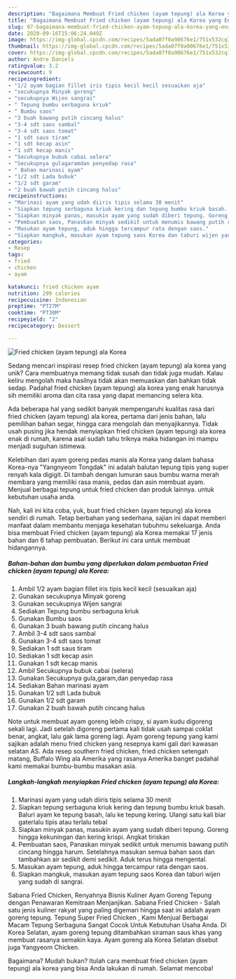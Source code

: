 ```yaml
---
description: "Bagaimana Membuat Fried chicken (ayam tepung) ala Korea yang Enak Banget"
title: "Bagaimana Membuat Fried chicken (ayam tepung) ala Korea yang Enak Banget"
slug: 97-bagaimana-membuat-fried-chicken-ayam-tepung-ala-korea-yang-enak-banget
date: 2020-09-16T15:06:24.049Z
image: https://img-global.cpcdn.com/recipes/5ada07f0a90676e1/751x532cq70/fried-chicken-ayam-tepung-ala-korea-foto-resep-utama.jpg
thumbnail: https://img-global.cpcdn.com/recipes/5ada07f0a90676e1/751x532cq70/fried-chicken-ayam-tepung-ala-korea-foto-resep-utama.jpg
cover: https://img-global.cpcdn.com/recipes/5ada07f0a90676e1/751x532cq70/fried-chicken-ayam-tepung-ala-korea-foto-resep-utama.jpg
author: Andre Daniels
ratingvalue: 3.2
reviewcount: 9
recipeingredient:
- "1/2 ayam bagian fillet iris tipis kecil kecil sesuaikan aja"
- "secukupnya Minyak goreng"
- "secukupnya Wijen sangrai"
- " Tepung bumbu serbaguna kriuk"
- " Bumbu saos"
- "3 buah bawang putih cincang halus"
- "3-4 sdt saos sambal"
- "3-4 sdt saos tomat"
- "1 sdt saus tiram"
- "1 sdt kecap asin"
- "1 sdt kecap manis"
- "Secukupnya bubuk cabai selera"
- "Secukupnya gulagaramdan penyedap rasa"
- " Bahan marinasi ayam"
- "1/2 sdt Lada bubuk"
- "1/2 sdt garam"
- "2 buah bawah putih cincang halus"
recipeinstructions:
- "Marinasi ayam yang udah diiris tipis selama 30 menit"
- "Siapkan tepung serbaguna kriuk kering dan tepung bumbu kriuk basah. Baluri ayam ke tepung basah, lalu ke tepung kering. Ulangi satu kali biar gaterlalu tipis atau terlalu tebal"
- "Siapkan minyak panas, masukin ayam yang sudah diberi tepung. Goreng hingga kekuningan dan kering krispi. Angkat tiriskan"
- "Pembuatan saos, Panaskan minyak sedikit untuk menumis bawang putih cincang hingga harum. Setelahnya masukan semua bahan saos dan tambahkan air sedikit demi sedikit. Aduk terus hingga mengental."
- "Masukan ayam tepung, aduk hingga tercampur rata dengan saos."
- "Siapkan mangkuk, masukan ayam tepung saos Korea dan taburi wijen yang sudah di sangrai."
categories:
- Resep
tags:
- fried
- chicken
- ayam

katakunci: fried chicken ayam 
nutrition: 299 calories
recipecuisine: Indonesian
preptime: "PT27M"
cooktime: "PT30M"
recipeyield: "2"
recipecategory: Dessert

---
```



![Fried chicken (ayam tepung) ala Korea](https://img-global.cpcdn.com/recipes/5ada07f0a90676e1/751x532cq70/fried-chicken-ayam-tepung-ala-korea-foto-resep-utama.jpg)

Sedang mencari inspirasi resep fried chicken (ayam tepung) ala korea yang unik? Cara membuatnya memang tidak susah dan tidak juga mudah. Kalau keliru mengolah maka hasilnya tidak akan memuaskan dan bahkan tidak sedap. Padahal fried chicken (ayam tepung) ala korea yang enak harusnya sih memiliki aroma dan cita rasa yang dapat memancing selera kita.

Ada beberapa hal yang sedikit banyak mempengaruhi kualitas rasa dari fried chicken (ayam tepung) ala korea, pertama dari jenis bahan, lalu pemilihan bahan segar, hingga cara mengolah dan menyajikannya. Tidak usah pusing jika hendak menyiapkan fried chicken (ayam tepung) ala korea enak di rumah, karena asal sudah tahu triknya maka hidangan ini mampu menjadi suguhan istimewa.

Kelebihan dari ayam goreng pedas manis ala Korea yang dalam bahasa Korea-nya &#34;Yangnyeom Tongdak&#34; ini adalah balutan tepung tipis yang super renyah kala digigit. Di tambah dengan lumuran saus bumbu warna merah membara yang memiliki rasa manis, pedas dan asin membuat ayam. Menjual berbagai tepung untuk fried chicken dan produk lainnya. untuk kebutuhan usaha anda.


Nah, kali ini kita coba, yuk, buat fried chicken (ayam tepung) ala korea sendiri di rumah. Tetap berbahan yang sederhana, sajian ini dapat memberi manfaat dalam membantu menjaga kesehatan tubuhmu sekeluarga. Anda bisa membuat Fried chicken (ayam tepung) ala Korea memakai 17 jenis bahan dan 6 tahap pembuatan. Berikut ini cara untuk membuat hidangannya.

<!--inarticleads1-->

##### Bahan-bahan dan bumbu yang diperlukan dalam pembuatan Fried chicken (ayam tepung) ala Korea:

1. Ambil 1/2 ayam bagian fillet iris tipis kecil kecil (sesuaikan aja)
1. Gunakan secukupnya Minyak goreng
1. Gunakan secukupnya Wijen sangrai
1. Sediakan  Tepung bumbu serbaguna kriuk
1. Gunakan  Bumbu saos
1. Gunakan 3 buah bawang putih cincang halus
1. Ambil 3-4 sdt saos sambal
1. Gunakan 3-4 sdt saos tomat
1. Sediakan 1 sdt saus tiram
1. Sediakan 1 sdt kecap asin
1. Gunakan 1 sdt kecap manis
1. Ambil Secukupnya bubuk cabai (selera)
1. Gunakan Secukupnya gula,garam,dan penyedap rasa
1. Sediakan  Bahan marinasi ayam
1. Gunakan 1/2 sdt Lada bubuk
1. Gunakan 1/2 sdt garam
1. Gunakan 2 buah bawah putih cincang halus


Note untuk membuat ayam goreng lebih crispy, si ayam kudu digoreng sekali lagi. Jadi setelah digoreng pertama kali tidak usah sampai coklat benar, angkat, lalu gak lama goreng lagi. Ayam goreng tepung yang kami sajikan adalah menu fried chicken yang resepnya kami gali dari kawasan selatan AS. Ada resep southern fried chicken, fried chicken setengah matang, Buffalo Wing ala Amerika yang rasanya Amerika banget padahal kami memakai bumbu-bumbu masakan asia. 

<!--inarticleads2-->

##### Langkah-langkah menyiapkan Fried chicken (ayam tepung) ala Korea:

1. Marinasi ayam yang udah diiris tipis selama 30 menit
1. Siapkan tepung serbaguna kriuk kering dan tepung bumbu kriuk basah. Baluri ayam ke tepung basah, lalu ke tepung kering. Ulangi satu kali biar gaterlalu tipis atau terlalu tebal
1. Siapkan minyak panas, masukin ayam yang sudah diberi tepung. Goreng hingga kekuningan dan kering krispi. Angkat tiriskan
1. Pembuatan saos, Panaskan minyak sedikit untuk menumis bawang putih cincang hingga harum. Setelahnya masukan semua bahan saos dan tambahkan air sedikit demi sedikit. Aduk terus hingga mengental.
1. Masukan ayam tepung, aduk hingga tercampur rata dengan saos.
1. Siapkan mangkuk, masukan ayam tepung saos Korea dan taburi wijen yang sudah di sangrai.


Sabana Fried Chicken, Renyahnya Bisnis Kuliner Ayam Goreng Tepung dengan Penawaran Kemitraan Menjanjikan. Sabana Fried Chicken - Salah satu jenis kuliner rakyat yang paling digemari hingga saat ini adalah ayam goreng tepung. Tepung Super Fried Chicken , Kami Menjual Berbagai Macam Tepung Serbaguna Sangat Cocok Untuk Kebutuhan Usaha Anda. Di Korea Selatan, ayam goreng tepung ditambahkan siraman saus khas yang membuat rasanya semakin kaya. Ayam goreng ala Korea Selatan disebut juga Yangyeom Chicken. 

Bagaimana? Mudah bukan? Itulah cara membuat fried chicken (ayam tepung) ala korea yang bisa Anda lakukan di rumah. Selamat mencoba!
